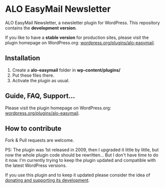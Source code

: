ALO EasyMail Newsletter
=======================

ALO EasyMail Newsletter, a newsletter plugin for WordPress.
This repository contains the **development version**.

If you like to have a **stable version** for production sites, please visit the plugin homepage on WordPress.org:
[wordpress.org/plugins/alo-easymail](http://wordpress.org/plugins/alo-easymail/).

## Installation
1. Create a **alo-easymail** folder in **wp-content/plugins/**
2. Put these files there.
3. Activate the plugin as usual.

## Guide, FAQ, Support...
Please visit the plugin homepage on WordPress.org: [wordpress.org/plugins/alo-easymail](http://wordpress.org/plugins/alo-easymail/).

## How to contribute
Fork & Pull requests are welcome.

PS: The plugin was 1st released in 2009, then I upgraded it little by little, but now the whole plugin code should be rewritten... But I don't have time to do it now. I'm currently trying to keep the plugin updated and compatible with the latest WordPress versions.

If you use this plugin and to keep it updated please consider the idea of [donating and supporting its development](https://www.paypal.com/cgi-bin/webscr?cmd=_s-xclick&hosted_button_id=9E6BPXEZVQYHA).
